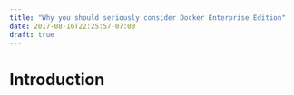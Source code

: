 ```yaml
---
title: "Why you should seriously consider Docker Enterprise Edition"
date: 2017-08-16T22:25:57-07:00
draft: true
---
```


# Introduction


